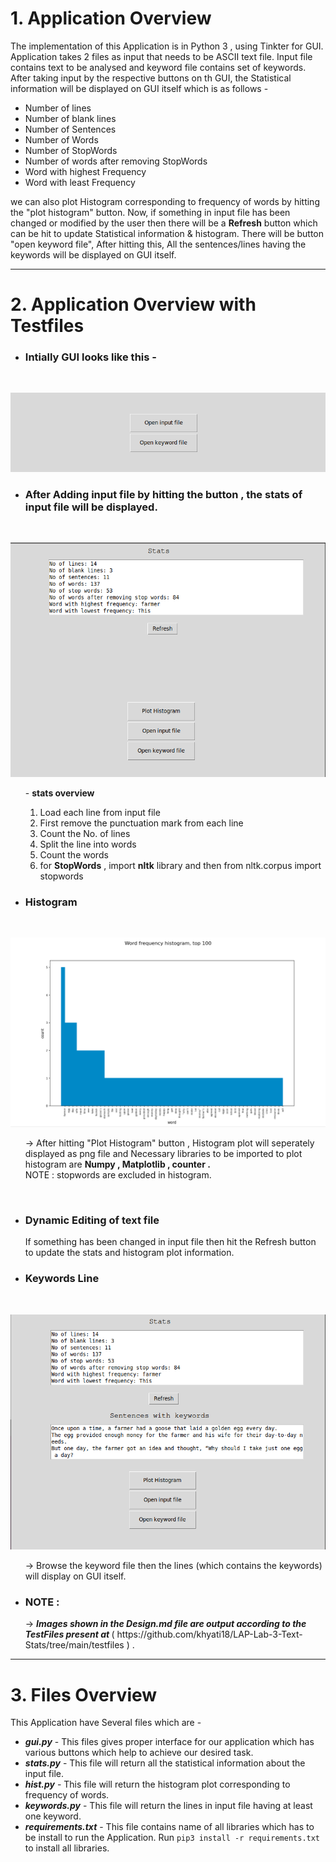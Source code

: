 # **1. Application Overview**
The implementation of this Application is in Python 3 , using Tinkter for GUI. Application takes 2 files as input that needs to be ASCII text file. Input file contains text to be analysed and keyword file contains set of keywords. After taking input by the respective buttons on th GUI, the Statistical information will be displayed on GUI itself which is as follows - 
* Number of lines 
* Number of blank lines
* Number of Sentences
* Number of Words
* Number of StopWords
* Number of words after removing StopWords
* Word with highest Frequency
* Word with least Frequency

we can also plot Histogram corresponding to frequency of words by hitting the "plot histogram" button. Now, if something in input file has been changed or modified by the user then there will be a **Refresh** button which can be hit to update Statistical information & histogram. There will be button "open keyword file", After hitting this, All the sentences/lines having the keywords will be displayed on GUI itself.

***

# **2. Application Overview with Testfiles**
* <h3> <b>Intially GUI looks like this - </b> </h3> <br>
![GUI image](https://github.com/khyati18/LAP-Lab-3-Text-Stats/blob/main/testfiles/GUI_images/GUI.png?raw=true)
* <h3> <b> After Adding input file by hitting the button , the stats of input file will be displayed.</b></h3> <br>
![stats image](https://github.com/khyati18/LAP-Lab-3-Text-Stats/blob/main/testfiles/GUI_images/stats.png?raw=true)
<ol>
- <b>stats overview </b>
<ol>
<li> Load each line from input file </li>
<li> First remove the punctuation mark from each line </li>
<li> Count the No. of lines </li>
<li> Split the line into words </li> 
<li> Count the words </li>
<li> for <b>StopWords</b> , import <b>nltk</b> library and then from nltk.corpus import stopwords </li> 
</ol>
</ol>

* <h3> <b> Histogram </b> </h3> <br>
![Histogram image](https://github.com/khyati18/LAP-Lab-3-Text-Stats/blob/main/testfiles/GUI_images/HIstogram.png?raw=true)
<ol>
 <p> -> After hitting "Plot Histogram" button , Histogram plot will seperately displayed as png file and Necessary libraries to be imported to plot histogram are <b> Numpy , Matplotlib , counter .</b> <br>
 NOTE : stopwords are excluded in histogram. <br>
</ol> <br>

* <h3> <b> Dynamic Editing of text file </b> </h3> 
<ol>
<p> If something has been changed in input file then hit the Refresh button to update the stats and histogram plot information.</p>
</ol>

* <h3> <b> Keywords Line </b> </h3> <br>
![lines with keywords image](https://github.com/khyati18/LAP-Lab-3-Text-Stats/blob/main/testfiles/GUI_images/lines%20with%20keywords.png?raw=true)
<ol> 
  <p> -> Browse the keyword file then the lines (which contains the keywords) will display on GUI itself. </p> 
</ol>  

* <h3> <b> NOTE :  </b> </h3> 
 <ol>
 -> <strong> <em> Images shown in the Design.md file are output according to the TestFiles present at </strong> </em>( https://github.com/khyati18/LAP-Lab-3-Text-Stats/tree/main/testfiles ) . 
 </ol>
 
 ***
 # **3. Files Overview**
 This Application have Several files which are - 
 * **_gui.py_** - This files gives proper interface for our application which has various buttons which help to achieve our desired task.
 * **_stats.py_** - This file will return all the statistical information about the input file.
 * **_hist.py_** - This file will return the histogram plot corresponding to frequency of words.
 * **_keywords.py_** - This file will return the lines in input file having at least one keyword.
 * **_requirements.txt_** - This file contains name of all libraries which has to be install to run the Application. Run `pip3 install -r requirements.txt` to install all libraries. 

  
